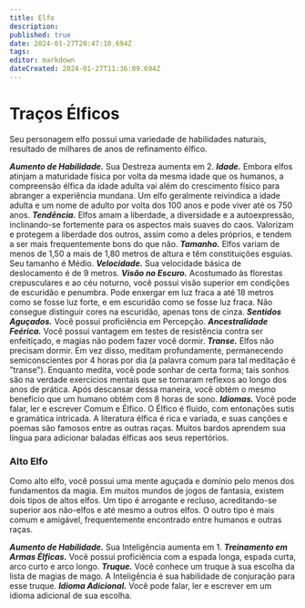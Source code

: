 ```yaml
---
title: Elfo
description: 
published: true
date: 2024-01-27T20:47:10.694Z
tags: 
editor: markdown
dateCreated: 2024-01-27T11:36:09.694Z
---
```


# Traços Élficos
Seu personagem elfo possui uma variedade de habilidades naturais, resultado de milhares de anos de refinamento élfico.

***Aumento de Habilidade.*** Sua Destreza aumenta em 2.
***Idade.*** Embora elfos atinjam a maturidade física por volta da mesma idade que os humanos, a compreensão élfica da idade adulta vai além do crescimento físico para abranger a experiência mundana. Um elfo geralmente reivindica a idade adulta e um nome de adulto por volta dos 100 anos e pode viver até os 750 anos.
***Tendência.*** Elfos amam a liberdade, a diversidade e a autoexpressão, inclinando-se fortemente para os aspectos mais suaves do caos. Valorizam e protegem a liberdade dos outros, assim como a deles próprios, e tendem a ser mais frequentemente bons do que não.
***Tamanho.*** Elfos variam de menos de 1,50 a mais de 1,80 metros de altura e têm constituições esguias. Seu tamanho é Médio.
***Velocidade.*** Sua velocidade básica de deslocamento é de 9 metros.
***Visão no Escuro.*** Acostumado às florestas crepusculares e ao céu noturno, você possui visão superior em condições de escuridão e penumbra. Pode enxergar em luz fraca a até 18 metros como se fosse luz forte, e em escuridão como se fosse luz fraca. Não consegue distinguir cores na escuridão, apenas tons de cinza.
***Sentidos Aguçados.*** Você possui proficiência em Percepção.
***Ancestralidade Feérica.*** Você possui vantagem em testes de resistência contra ser enfeitiçado, e magias não podem fazer você dormir.
***Transe.*** Elfos não precisam dormir. Em vez disso, meditam profundamente, permanecendo semiconscientes por 4 horas por dia (a palavra comum para tal meditação é "transe"). Enquanto medita, você pode sonhar de certa forma; tais sonhos são na verdade exercícios mentais que se tornaram reflexos ao longo dos anos de prática. Após descansar dessa maneira, você obtém o mesmo benefício que um humano obtém com 8 horas de sono.
***Idiomas.*** Você pode falar, ler e escrever Comum e Élfico. O Élfico é fluido, com entonações sutis e gramática intricada. A literatura élfica é rica e variada, e suas canções e poemas são famosos entre as outras raças. Muitos bardos aprendem sua língua para adicionar baladas élficas aos seus repertórios.

### Alto Elfo
Como alto elfo, você possui uma mente aguçada e domínio pelo menos dos fundamentos da magia. Em muitos mundos de jogos de fantasia, existem dois tipos de altos elfos. Um tipo é arrogante e recluso, acreditando-se superior aos não-elfos e até mesmo a outros elfos. O outro tipo é mais comum e amigável, frequentemente encontrado entre humanos e outras raças.

***Aumento de Habilidade.*** Sua Inteligência aumenta em 1.
***Treinamento em Armas Élficas.*** Você possui proficiência com a espada longa, espada curta, arco curto e arco longo.
***Truque.*** Você conhece um truque à sua escolha da lista de magias de mago. A Inteligência é sua habilidade de conjuração para esse truque.
***Idioma Adicional.*** Você pode falar, ler e escrever em um idioma adicional de sua escolha.
